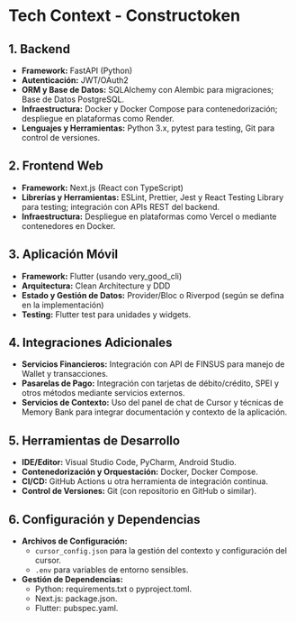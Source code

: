 # Tech Context - Constructoken

## 1. Backend

- **Framework:** FastAPI (Python)
- **Autenticación:** JWT/OAuth2
- **ORM y Base de Datos:** SQLAlchemy con Alembic para migraciones; Base de Datos PostgreSQL.
- **Infraestructura:** Docker y Docker Compose para contenedorización; despliegue en plataformas como Render.
- **Lenguajes y Herramientas:** Python 3.x, pytest para testing, Git para control de versiones.

## 2. Frontend Web

- **Framework:** Next.js (React con TypeScript)
- **Librerías y Herramientas:** ESLint, Prettier, Jest y React Testing Library para testing; integración con APIs REST del backend.
- **Infraestructura:** Despliegue en plataformas como Vercel o mediante contenedores en Docker.

## 3. Aplicación Móvil

- **Framework:** Flutter (usando very_good_cli)
- **Arquitectura:** Clean Architecture y DDD
- **Estado y Gestión de Datos:** Provider/Bloc o Riverpod (según se defina en la implementación)
- **Testing:** Flutter test para unidades y widgets.

## 4. Integraciones Adicionales

- **Servicios Financieros:** Integración con API de FINSUS para manejo de Wallet y transacciones.
- **Pasarelas de Pago:** Integración con tarjetas de débito/crédito, SPEI y otros métodos mediante servicios externos.
- **Servicios de Contexto:** Uso del panel de chat de Cursor y técnicas de Memory Bank para integrar documentación y contexto de la aplicación.

## 5. Herramientas de Desarrollo

- **IDE/Editor:** Visual Studio Code, PyCharm, Android Studio.
- **Contenedorización y Orquestación:** Docker, Docker Compose.
- **CI/CD:** GitHub Actions u otra herramienta de integración continua.
- **Control de Versiones:** Git (con repositorio en GitHub o similar).

## 6. Configuración y Dependencias

- **Archivos de Configuración:**
  - `cursor_config.json` para la gestión del contexto y configuración del cursor.
  - `.env` para variables de entorno sensibles.
- **Gestión de Dependencias:**
  - Python: requirements.txt o pyproject.toml.
  - Next.js: package.json.
  - Flutter: pubspec.yaml.